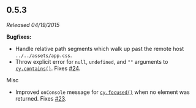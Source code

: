 ## 0.5.3

_Released 04/19/2015_

**Bugfixes:**

- Handle relative path segments which walk up past the remote host
  `../../assets/app.css`.
- Throw explicit error for `null`, `undefined`, and `""` arguments to
  [`cy.contains()`](/api/commands/contains). Fixes
  [#24](https://github.com/cypress-io/cypress/issues/24).

Misc

- Improved `onConsole` message for [`cy.focused()`](/api/commands/focused) when
  no element was returned. Fixes
  [#23](https://github.com/cypress-io/cypress/issues/23).
